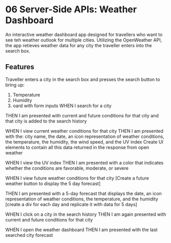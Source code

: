 # 06 Server-Side APIs: Weather Dashboard

An interactive weather dashboard app designed for travellers who want to see teh weather outlook for multiple cities. Utilizing the OpenWeather API, the app retieves weather data for any city the traveller enters into the search box.




## Features

Traveller enters a city in the search box and presses the search button to bring up:
1. Temperature
2. Humidity
3. oard with form inputs
WHEN I search for a city

THEN I am presented with current and future conditions for that city and that city is added to the search history

WHEN I view current weather conditions for that city
THEN I am presented with the:
city name,
the date,
an icon representation of weather conditions,
the temperature,
the humidity,
the wind speed,
and the UV index
Create UI elements to contain all this data returned in the response from open weather 

WHEN I view the UV index
THEN I am presented with a color that indicates whether the conditions are favorable, moderate, or severe

WHEN I view future weather conditions for that city [Create a future weather button to display the 5 day forecast]

THEN I am presented with a 5-day forecast that displays the date, an icon representation of weather conditions, the temperature, and the humidity [create a div for each day and replicate it with data for 5 days]

WHEN I click on a city in the search history
THEN I am again presented with current and future conditions for that city

WHEN I open the weather dashboard
THEN I am presented with the last searched city forecast
```
